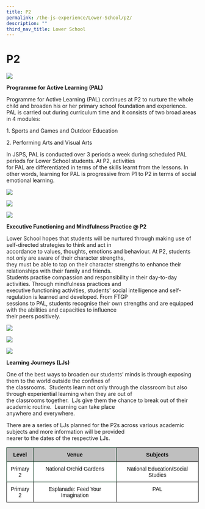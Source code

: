 ```yaml
---
title: P2
permalink: /the-js-experience/Lower-School/p2/
description: ""
third_nav_title: Lower School
---
```

# **P2**

![](/images/P2%201.png)

**Programme for Active Learning (PAL)**

Programme for Active Learning (PAL) continues at P2 to nurture the whole child and broaden his or her primary school foundation and experience.  
PAL is carried out during curriculum time and it consists of two broad areas in 4 modules:

1\. Sports and Games and Outdoor Education

2\. Performing Arts and Visual Arts

In JSPS, PAL is conducted over 3 periods a week during scheduled PAL periods for Lower School students. At P2, activities  
for PAL are differentiated in terms of the skills learnt from the lessons. In other words, learning for PAL is progressive from P1 to P2 in terms of social emotional learning.

![](/images/P2%202.jpg)

![](/images/p2%203.jpg)

![](/images/P2%204.jpg)

**Executive Functioning and Mindfulness Practice @ P2**

Lower School hopes that students will be nurtured through making use of self-directed strategies to think and act in  
accordance to values, thoughts, emotions and behaviour. At P2, students not only are aware of their character strengths,  
they must be able to tap on their character strengths to enhance their relationships with their family and friends.  
Students practise compassion and responsibility in their day-to-day activities. Through mindfulness practices and  
executive functioning activities, students' social intelligence and self-regulation is learned and developed. From FTGP  
sessions to PAL, students recognise their own strengths and are equipped with the abilities and capacities to influence  
their peers positively.

![](/images/p2%208.jpg)

![](/images/p2%207.jpg)

![](/images/p2%206.jpg)

**Learning Journeys (LJs)**

One of the best ways to broaden our students’ minds is through exposing them to the world outside the confines of  
the classrooms.  Students learn not only through the classroom but also through experiential learning when they are out of  
the classrooms together.  LJs give them the chance to break out of their academic routine.  Learning can take place  
anywhere and everywhere.

There are a series of LJs planned for the P2s across various academic subjects and more information will be provided  
nearer to the dates of the respective LJs.

<table style="border-collapse:collapse;border-spacing:0" class="tg"><thead><tr><th style="background-color:#BFBFBF;border-color:#002d13;border-style:solid;border-width:1px;color:#000000;font-family:Arial, sans-serif;font-size:14px;font-weight:bold;overflow:hidden;padding:10px 5px;text-align:center;vertical-align:top;word-break:normal">Level</th><th style="background-color:#BFBFBF;border-color:#002d13;border-style:solid;border-width:1px;color:#000000;font-family:Arial, sans-serif;font-size:14px;font-weight:bold;overflow:hidden;padding:10px 5px;text-align:center;vertical-align:top;word-break:normal">Venue</th><th style="background-color:#BFBFBF;border-color:black;border-style:solid;border-width:1px;color:#000000;font-family:Arial, sans-serif;font-size:14px;font-weight:bold;overflow:hidden;padding:10px 5px;text-align:center;vertical-align:top;word-break:normal">Subjects</th></tr></thead><tbody><tr><td style="background-color:#FFF;border-color:#002d13;border-style:solid;border-width:1px;color:#000000;font-family:Arial, sans-serif;font-size:14px;overflow:hidden;padding:10px 5px;text-align:center;vertical-align:top;word-break:normal">Primary 2</td><td style="background-color:#FFF;border-color:#002d13;border-style:solid;border-width:1px;color:#000000;font-family:Arial, sans-serif;font-size:14px;overflow:hidden;padding:10px 5px;text-align:center;vertical-align:top;word-break:normal">National Orchid Gardens</td><td style="background-color:#FFF;border-color:black;border-style:solid;border-width:1px;color:#000000;font-family:Arial, sans-serif;font-size:14px;overflow:hidden;padding:10px 5px;text-align:center;vertical-align:top;word-break:normal">National Education/Social Studies</td></tr><tr><td style="background-color:#FFF;border-color:black;border-style:solid;border-width:1px;color:#000000;font-family:Arial, sans-serif;font-size:14px;overflow:hidden;padding:10px 5px;text-align:center;vertical-align:top;word-break:normal">Primary 2</td><td style="background-color:#FFF;border-color:black;border-style:solid;border-width:1px;color:#000000;font-family:Arial, sans-serif;font-size:14px;overflow:hidden;padding:10px 5px;text-align:center;vertical-align:top;word-break:normal">Esplanade: Feed Your Imagination</td><td style="background-color:#FFF;border-color:black;border-style:solid;border-width:1px;color:#000000;font-family:Arial, sans-serif;font-size:14px;overflow:hidden;padding:10px 5px;text-align:center;vertical-align:top;word-break:normal">PAL</td></tr></tbody></table>